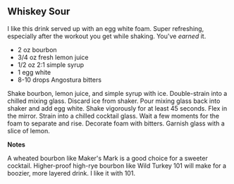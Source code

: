## Whiskey Sour

I like this drink served up with an egg white foam. Super refreshing, especially after the workout you get while shaking. You've _earned_ it.

* 2 oz bourbon
* 3/4 oz fresh lemon juice
* 1/2 oz 2:1 simple syrup
* 1 egg white
* 8-10 drops Angostura bitters

Shake bourbon, lemon juice, and simple syrup with ice. Double-strain into a chilled mixing glass. Discard ice from shaker. Pour mixing glass back into shaker and add egg white. Shake vigorously for at least 45 seconds. Flex in the mirror. Strain into a chilled cocktail glass. Wait a few moments for the foam to separate and rise. Decorate foam with bitters. Garnish glass with a slice of lemon.

**Notes**

A wheated bourbon like Maker's Mark is a good choice for a sweeter cocktail. Higher-proof high-rye bourbon like Wild Turkey 101 will make for a boozier, more layered drink. I like it with 101.
